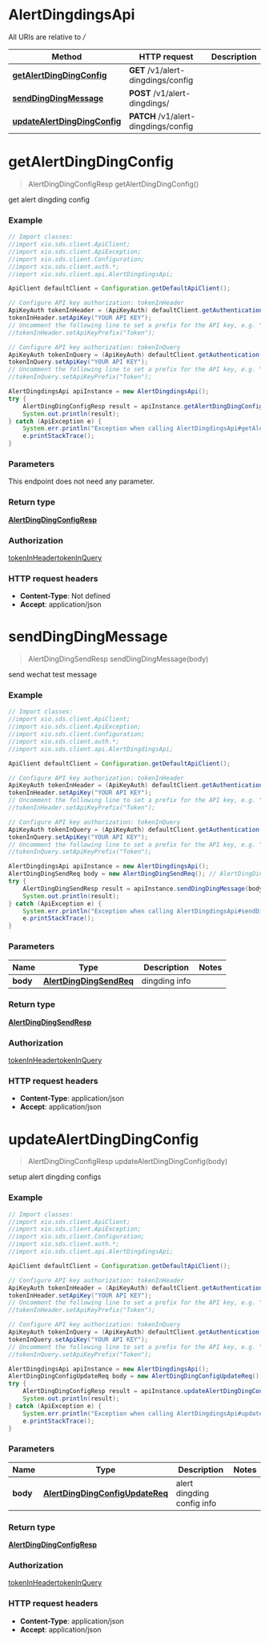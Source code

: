 # AlertDingdingsApi

All URIs are relative to */*

Method | HTTP request | Description
------------- | ------------- | -------------
[**getAlertDingDingConfig**](AlertDingdingsApi.md#getAlertDingDingConfig) | **GET** /v1/alert-dingdings/config | 
[**sendDingDingMessage**](AlertDingdingsApi.md#sendDingDingMessage) | **POST** /v1/alert-dingdings/ | 
[**updateAlertDingDingConfig**](AlertDingdingsApi.md#updateAlertDingDingConfig) | **PATCH** /v1/alert-dingdings/config | 

<a name="getAlertDingDingConfig"></a>
# **getAlertDingDingConfig**
> AlertDingDingConfigResp getAlertDingDingConfig()



get alert dingding config

### Example
```java
// Import classes:
//import xio.sds.client.ApiClient;
//import xio.sds.client.ApiException;
//import xio.sds.client.Configuration;
//import xio.sds.client.auth.*;
//import xio.sds.client.api.AlertDingdingsApi;

ApiClient defaultClient = Configuration.getDefaultApiClient();

// Configure API key authorization: tokenInHeader
ApiKeyAuth tokenInHeader = (ApiKeyAuth) defaultClient.getAuthentication("tokenInHeader");
tokenInHeader.setApiKey("YOUR API KEY");
// Uncomment the following line to set a prefix for the API key, e.g. "Token" (defaults to null)
//tokenInHeader.setApiKeyPrefix("Token");

// Configure API key authorization: tokenInQuery
ApiKeyAuth tokenInQuery = (ApiKeyAuth) defaultClient.getAuthentication("tokenInQuery");
tokenInQuery.setApiKey("YOUR API KEY");
// Uncomment the following line to set a prefix for the API key, e.g. "Token" (defaults to null)
//tokenInQuery.setApiKeyPrefix("Token");

AlertDingdingsApi apiInstance = new AlertDingdingsApi();
try {
    AlertDingDingConfigResp result = apiInstance.getAlertDingDingConfig();
    System.out.println(result);
} catch (ApiException e) {
    System.err.println("Exception when calling AlertDingdingsApi#getAlertDingDingConfig");
    e.printStackTrace();
}
```

### Parameters
This endpoint does not need any parameter.

### Return type

[**AlertDingDingConfigResp**](AlertDingDingConfigResp.md)

### Authorization

[tokenInHeader](../README.md#tokenInHeader)[tokenInQuery](../README.md#tokenInQuery)

### HTTP request headers

 - **Content-Type**: Not defined
 - **Accept**: application/json

<a name="sendDingDingMessage"></a>
# **sendDingDingMessage**
> AlertDingDingSendResp sendDingDingMessage(body)



send wechat test message

### Example
```java
// Import classes:
//import xio.sds.client.ApiClient;
//import xio.sds.client.ApiException;
//import xio.sds.client.Configuration;
//import xio.sds.client.auth.*;
//import xio.sds.client.api.AlertDingdingsApi;

ApiClient defaultClient = Configuration.getDefaultApiClient();

// Configure API key authorization: tokenInHeader
ApiKeyAuth tokenInHeader = (ApiKeyAuth) defaultClient.getAuthentication("tokenInHeader");
tokenInHeader.setApiKey("YOUR API KEY");
// Uncomment the following line to set a prefix for the API key, e.g. "Token" (defaults to null)
//tokenInHeader.setApiKeyPrefix("Token");

// Configure API key authorization: tokenInQuery
ApiKeyAuth tokenInQuery = (ApiKeyAuth) defaultClient.getAuthentication("tokenInQuery");
tokenInQuery.setApiKey("YOUR API KEY");
// Uncomment the following line to set a prefix for the API key, e.g. "Token" (defaults to null)
//tokenInQuery.setApiKeyPrefix("Token");

AlertDingdingsApi apiInstance = new AlertDingdingsApi();
AlertDingDingSendReq body = new AlertDingDingSendReq(); // AlertDingDingSendReq | dingding info
try {
    AlertDingDingSendResp result = apiInstance.sendDingDingMessage(body);
    System.out.println(result);
} catch (ApiException e) {
    System.err.println("Exception when calling AlertDingdingsApi#sendDingDingMessage");
    e.printStackTrace();
}
```

### Parameters

Name | Type | Description  | Notes
------------- | ------------- | ------------- | -------------
 **body** | [**AlertDingDingSendReq**](AlertDingDingSendReq.md)| dingding info |

### Return type

[**AlertDingDingSendResp**](AlertDingDingSendResp.md)

### Authorization

[tokenInHeader](../README.md#tokenInHeader)[tokenInQuery](../README.md#tokenInQuery)

### HTTP request headers

 - **Content-Type**: application/json
 - **Accept**: application/json

<a name="updateAlertDingDingConfig"></a>
# **updateAlertDingDingConfig**
> AlertDingDingConfigResp updateAlertDingDingConfig(body)



setup alert dingding configs

### Example
```java
// Import classes:
//import xio.sds.client.ApiClient;
//import xio.sds.client.ApiException;
//import xio.sds.client.Configuration;
//import xio.sds.client.auth.*;
//import xio.sds.client.api.AlertDingdingsApi;

ApiClient defaultClient = Configuration.getDefaultApiClient();

// Configure API key authorization: tokenInHeader
ApiKeyAuth tokenInHeader = (ApiKeyAuth) defaultClient.getAuthentication("tokenInHeader");
tokenInHeader.setApiKey("YOUR API KEY");
// Uncomment the following line to set a prefix for the API key, e.g. "Token" (defaults to null)
//tokenInHeader.setApiKeyPrefix("Token");

// Configure API key authorization: tokenInQuery
ApiKeyAuth tokenInQuery = (ApiKeyAuth) defaultClient.getAuthentication("tokenInQuery");
tokenInQuery.setApiKey("YOUR API KEY");
// Uncomment the following line to set a prefix for the API key, e.g. "Token" (defaults to null)
//tokenInQuery.setApiKeyPrefix("Token");

AlertDingdingsApi apiInstance = new AlertDingdingsApi();
AlertDingDingConfigUpdateReq body = new AlertDingDingConfigUpdateReq(); // AlertDingDingConfigUpdateReq | alert dingding config info
try {
    AlertDingDingConfigResp result = apiInstance.updateAlertDingDingConfig(body);
    System.out.println(result);
} catch (ApiException e) {
    System.err.println("Exception when calling AlertDingdingsApi#updateAlertDingDingConfig");
    e.printStackTrace();
}
```

### Parameters

Name | Type | Description  | Notes
------------- | ------------- | ------------- | -------------
 **body** | [**AlertDingDingConfigUpdateReq**](AlertDingDingConfigUpdateReq.md)| alert dingding config info |

### Return type

[**AlertDingDingConfigResp**](AlertDingDingConfigResp.md)

### Authorization

[tokenInHeader](../README.md#tokenInHeader)[tokenInQuery](../README.md#tokenInQuery)

### HTTP request headers

 - **Content-Type**: application/json
 - **Accept**: application/json


